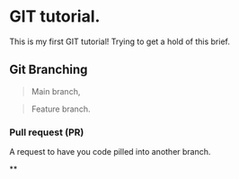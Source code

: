# GIT tutorial.

This is my first GIT tutorial!
Trying to get a hold of this brief.

## Git Branching

> Main branch,

> Feature branch.



### Pull request (PR)

A request to have you code pilled into another branch.

**
